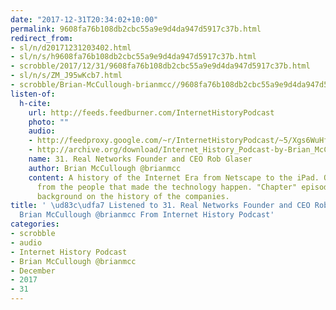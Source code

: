 ```yaml
---
date: "2017-12-31T20:34:02+10:00"
permalink: 9608fa76b108db2cbc55a9e9d4da947d5917c37b.html
redirect_from:
- sl/n/d20171231203402.html
- sl/n/s/h9608fa76b108db2cbc55a9e9d4da947d5917c37b.html
- scrobble/2017/12/31/9608fa76b108db2cbc55a9e9d4da947d5917c37b.html
- sl/n/s/ZM_J95wKcb7.html
- scrobble/Brian-McCullough-brianmcc//9608fa76b108db2cbc55a9e9d4da947d5917c37b.html
listen-of:
  h-cite:
    url: http://feeds.feedburner.com/InternetHistoryPodcast
    photo: ""
    audio:
    - http://feedproxy.google.com/~r/InternetHistoryPodcast/~5/Xgs6WuHfp9c/Ch._5_Int._4_-_Real_Networks_CEO_Rob_Glaser.mp3
    - http://archive.org/download/Internet_History_Podcast-by-Brian_McCullough/31_Real_Networks_Founder_and_CEO_Rob_Glaser.mp3
    name: 31. Real Networks Founder and CEO Rob Glaser
    author: Brian McCullough @brianmcc
    content: A history of the Internet Era from Netscape to the iPad. Oral histories
      from the people that made the technology happen. "Chapter" episodes providing
      background on the history of the companies.
title: ' \ud83c\udfa7 Listened to 31. Real Networks Founder and CEO Rob Glaser by
  Brian McCullough @brianmcc From Internet History Podcast'
categories:
- scrobble
- audio
- Internet History Podcast
- Brian McCullough @brianmcc
- December
- 2017
- 31
---
```

